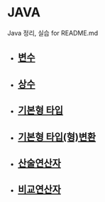 # JAVA
Java 정리, 실습 for README.md

* ## [변수][https://github.com/Almondshin/CS_Interview/blob/main/%EB%B3%80%EC%88%98.md] 

[https://github.com/Almondshin/CS_Interview/blob/main/%EB%B3%80%EC%88%98.md]: https://github.com/Almondshin/CS_Interview/blob/main/%EB%B3%80%EC%88%98.md

* ## [상수][https://github.com/Almondshin/CS_Interview/blob/main/%EC%83%81%EC%88%98.md]

[https://github.com/Almondshin/CS_Interview/blob/main/%EC%83%81%EC%88%98.md]: https://github.com/Almondshin/CS_Interview/blob/main/%EC%83%81%EC%88%98.md

* ## [기본형 타입][https://github.com/Almondshin/CS_Interview/blob/main/%EA%B8%B0%EB%B3%B8%ED%98%95%ED%83%80%EC%9E%85.md]

[https://github.com/Almondshin/CS_Interview/blob/main/%EA%B8%B0%EB%B3%B8%ED%98%95%ED%83%80%EC%9E%85.md]: https://github.com/Almondshin/CS_Interview/blob/main/%EA%B8%B0%EB%B3%B8%ED%98%95%ED%83%80%EC%9E%85.md

* ## [기본형 타입(형)변환][https://github.com/Almondshin/CS_Interview/blob/main/%EA%B8%B0%EB%B3%B8%ED%98%95%20%ED%83%80%EC%9E%85(%ED%98%95)%EB%B3%80%ED%99%98.md]

[https://github.com/Almondshin/CS_Interview/blob/main/%EA%B8%B0%EB%B3%B8%ED%98%95%20%ED%83%80%EC%9E%85(%ED%98%95)%EB%B3%80%ED%99%98.md]: https://github.com/Almondshin/CS_Interview/blob/main/%EA%B8%B0%EB%B3%B8%ED%98%95%20%ED%83%80%EC%9E%85(%ED%98%95)%EB%B3%80%ED%99%98.md

* ## [산술연산자][https://github.com/Almondshin/CS_Interview/blob/main/%EC%82%B0%EC%88%A0%EC%97%B0%EC%82%B0%EC%9E%90.md]

[https://github.com/Almondshin/CS_Interview/blob/main/%EC%82%B0%EC%88%A0%EC%97%B0%EC%82%B0%EC%9E%90.md]: https://github.com/Almondshin/CS_Interview/blob/main/%EC%82%B0%EC%88%A0%EC%97%B0%EC%82%B0%EC%9E%90.md

* ## [비교연산자][https://github.com/Almondshin/CS_Interview/blob/main/%EB%B9%84%EA%B5%90%EC%97%B0%EC%82%B0%EC%9E%90.md]

[https://github.com/Almondshin/CS_Interview/blob/main/%EB%B9%84%EA%B5%90%EC%97%B0%EC%82%B0%EC%9E%90.md]: https://github.com/Almondshin/CS_Interview/blob/main/%EB%B9%84%EA%B5%90%EC%97%B0%EC%82%B0%EC%9E%90.md
